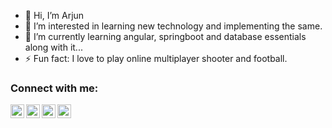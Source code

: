 - 👋 Hi, I’m Arjun
- 👀 I’m interested in learning new technology and implementing the same.
- 🌱 I’m currently learning angular, springboot and database essentials along with it...
- ⚡ Fun fact: I love to play online multiplayer shooter and football.


### Connect with me:
[<img align="left" alt="z-arjun | LinkedIn" width="22px" src="https://cdn.jsdelivr.net/npm/simple-icons@v3/icons/linkedin.svg" />](https://www.linkedin.com/in/arjun-zala)
[<img align="left" alt="z-arjun | Instagram" width="22px" src="https://cdn.jsdelivr.net/npm/simple-icons@v3/icons/instagram.svg" />](https://instagram.com/beingarjunzala)
[<img align="left" alt="z-arjun | Twitter" width="22px" src="https://cdn.jsdelivr.net/npm/simple-icons@v3/icons/twitter.svg" />](https://twitter.com/beingarjunzala)
[<img align="left" alt="z-arjun | Twitter" width="22px" src="https://cdn.jsdelivr.net/npm/simple-icons@3.13.0/icons/gmail.svg" />](https://mailto:azala008@gmail.com)
<!---
z-arjun/z-arjun is a ✨ special ✨ repository because its `README.md` (this file) appears on your GitHub profile.
You can click the Preview link to take a look at your changes.
--->
